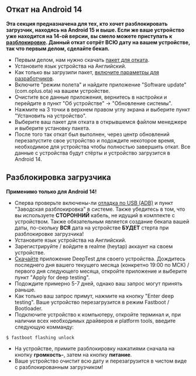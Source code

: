 ## Откат на Android 14
**Эта секция предназначена для тех, кто хочет разблокировать загрузчик, находясь на Android 15 и выше. Если же ваше устройство уже находится на 14-ой версии, вы смело можете приступать к [разблокировке](https://github.com/InternalHellhound/realme-bale-linwin-project/blob/main/Guides/Russian/Miscellaneous/Unlock_BL.md#%D1%80%D0%B0%D0%B7%D0%B1%D0%BB%D0%BE%D0%BA%D0%B8%D1%80%D0%BE%D0%B2%D0%BA%D0%B0-%D0%B7%D0%B0%D0%B3%D1%80%D1%83%D0%B7%D1%87%D0%B8%D0%BA%D0%B0). Данный откат сотрёт ВСЮ дату на вашем устройстве, так что первым делом, сделайте бекап.**
* Первым делом, нам нужно скачать [пакет для отката](https://rbp01.realme.net/GT_Neo6/RMX3852_11_A_OTA_0240_all_25cztf_10010111.zip).
* Установите язык устройства на Английский.
* Как только вы загрузили пакет, [включите параметры для разработчиков](https://developer.android.com/studio/debug/dev-options#enable).
* Включите "режим полета" и найдите приложение "Software update" (com.oplus.ota) на вашем устройстве.
* Очистите все данные приложения, вернитесь в настройки и перейдите в пункт "Об устройстве" -> "Обновление системы".
* Нажмите на 3 точки в верхнем правом углу экрана и выберите пункт "Установить на устройство".
* Выберите ваш пакет для отката в открывшемся файлом менеджере и выберите установку пакета.
* После того так откат был выполнен, через центр обновлений перезапустите свое устройство и подождите некоторое время, необходимое для устройства чтобы полностью завершить откат. Все данные с устройства будут стёрты и устройство загрузится в Android 14.

## Разблокировка загрузчика 
**Применимо только для Android 14!**
* Сперва проверьте включены-ли [отладка по USB (ADB)](https://developer.android.com/studio/debug/dev-options#enable) и пункт "Заводская разблокировка" в системе. Также убедитесь в том, что вы используете **СТОРОННИЙ** кабель, не идущий в комлпекте с устройством. Также обязательным является создание бекапа вашей даты, по-скольку **ВСЯ** дата на устройстве **БУДЕТ** стерта при разблокировке загрузчика!
* Установите язык устройства на Английский.
* Зарегистрируйте / войдите в realme (heytap) аккаунт на своем устройстве.
* [Скачайте](https://github.com/InternalHellhound/realme-bale-linwin-project/releases/download/DeepTest/GTNeo6_DeepTest.apk) приложение DeepTest для своего устройства. Дождитесь последнего дня вашего текущего месяца (конкретно 19:00 по МСК) / первого дня следующего месяца, откройте приложение и выберите пункт "Apply for deep testing".
* Подождите примерно 5-7 дней, однако ваш запрос могут принять раньше.
* Как только ваш запрос примут, нажмите на кнопку "Enter deep testing". Ваше устройство перезагрузится в режим Fastboot / Bootloader.
* Подключите устройство к компьютеру, откройте терминал и, при наличии всех необходимых драйверов и platform tools, введите следующую комманду:
```
$ fastboot flashing unlock
```
* На устройстве, примите разблокировку нажатиями сначала на кнопку **громкость-**, затем на кнопку **питание**.
* Ваше устройство очистит всю дату и перезагрузится в чистом виде с разблокированным загрузчиком!
